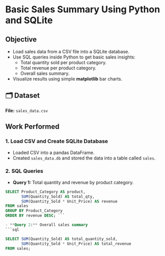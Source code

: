 # Basic Sales Summary Using Python and SQLite

##  Objective
- Load sales data from a CSV file into a SQLite database.
- Use SQL queries inside Python to get basic sales insights:
  - Total quantity sold per product category.
  - Total revenue per product category.
  - Overall sales summary.
- Visualize results using simple **matplotlib** bar charts.

## 🗂 Dataset
**File:** `sales_data.csv`


##  Work Performed

### 1. Load CSV and Create SQLite Database
- Loaded CSV into a pandas DataFrame.
- Created `sales_data.db` and stored the data into a table called `sales`.

### 2️. SQL Queries
- **Query 1:** Total quantity and revenue by product category.
```sql
SELECT Product_Category AS product,
       SUM(Quantity_Sold) AS total_qty,
       SUM(Quantity_Sold * Unit_Price) AS revenue
FROM sales
GROUP BY Product_Category
ORDER BY revenue DESC; ```

- **Query 2:** Overall sales summary
```sql

SELECT SUM(Quantity_Sold) AS total_quantity_sold,
       SUM(Quantity_Sold * Unit_Price) AS total_revenue
FROM sales;

